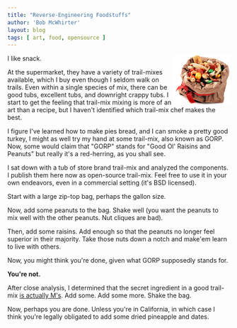 ```yaml
---
title: "Reverse-Engineering Foodstuffs"
author: 'Bob McWhirter'
layout: blog
tags: [ art, food, opensource ]
---
```

<img width="130" height="113" align="right" title="gorp.jpg" id="image102" alt="gorp.jpg" src="/blog/assets/gorp.jpg"/>I like snack.

At the supermarket, they have a variety of trail-mixes available, which I buy even though I seldom walk on trails.  Even within a single species of mix, there can be good tubs, excellent tubs, and downright crappy tubs.  I start to get the feeling that trail-mix mixing is more of an art than a recipe, but I haven't identified which trail-mix chef makes the best.

I figure I've learned how to make pies  bread, and I can smoke a pretty good turkey, I might as well try my hand at some trail-mix, also known as GORP.  Now, some would claim that "GORP" stands for "Good Ol' Raisins and Peanuts" but really it's a red-herring, as you shall see.

I sat down with a tub of store brand trail-mix and analyzed the components.  I publish them here now as open-source trail-mix.  Feel free to use it in your own endeavors, even in a commercial setting (it's BSD licensed).

Start with a large zip-top bag, perhaps the gallon size.

Now, add some peanuts to the bag.  Shake well (you want the peanuts to mix well with the other peanuts.  Nut cliques are bad).

Then, add some raisins.  Add enough so that the peanuts no longer feel superior in their majority.  Take those nuts down a notch and make'em learn to live with others.

Now, you might think you're done, given what GORP supposedly stands for.

<strong>You're not.</strong>

After close analysis, I determined that the secret ingredient in a good trail-mix <a href="http://www.fnokd.com/2006/03/18/choose-fun/">is actually M's</a>.  Add some.  Add some more.  Shake the bag.

Now, perhaps you are done.  Unless you're in California, in which case I think you're legally obligated to add some dried pineapple and dates.

